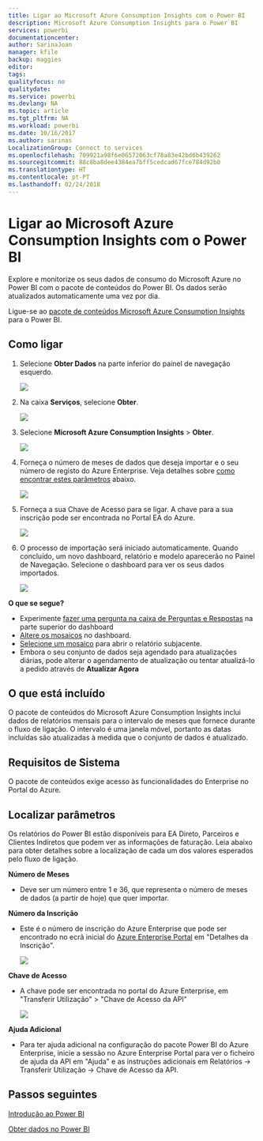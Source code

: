 ```yaml
---
title: Ligar ao Microsoft Azure Consumption Insights com o Power BI
description: Microsoft Azure Consumption Insights para o Power BI
services: powerbi
documentationcenter: 
author: SarinaJoan
manager: kfile
backup: maggies
editor: 
tags: 
qualityfocus: no
qualitydate: 
ms.service: powerbi
ms.devlang: NA
ms.topic: article
ms.tgt_pltfrm: NA
ms.workload: powerbi
ms.date: 10/16/2017
ms.author: sarinas
LocalizationGroup: Connect to services
ms.openlocfilehash: 709921a98f6e06572063cf78a83e42bd6b439262
ms.sourcegitcommit: 88c8ba8dee4384ea7bff5cedcad67fce784d92b0
ms.translationtype: HT
ms.contentlocale: pt-PT
ms.lasthandoff: 02/24/2018
---
```

# <a name="connect-to-microsoft-azure-consumption-insights-with-power-bi"></a>Ligar ao Microsoft Azure Consumption Insights com o Power BI
Explore e monitorize os seus dados de consumo do Microsoft Azure no Power BI com o pacote de conteúdos do Power BI. Os dados serão atualizados automaticamente uma vez por dia.

Ligue-se ao [pacote de conteúdos Microsoft Azure Consumption Insights](https://app.powerbi.com/getdata/services/azureconsumption) para o Power BI.

## <a name="how-to-connect"></a>Como ligar
1. Selecione **Obter Dados** na parte inferior do painel de navegação esquerdo.
   
    ![](media/service-connect-to-azure-consumption-insights/getdata.png)
2. Na caixa **Serviços**, selecione **Obter**.
   
   ![](media/service-connect-to-azure-consumption-insights/services.png)
3. Selecione **Microsoft Azure Consumption Insights** \> **Obter**. 
   
   ![](media/service-connect-to-azure-consumption-insights/mazureconsumption.png)
4. Forneça o número de meses de dados que deseja importar e o seu número de registo do Azure Enterprise. Veja detalhes sobre [como encontrar estes parâmetros](#FindingParams) abaixo.
   
    ![](media/service-connect-to-azure-consumption-insights/azureconsumptionparams.png)
5. Forneça a sua Chave de Acesso para se ligar. A chave para a sua inscrição pode ser encontrada no Portal EA do Azure. 
   
    ![](media/service-connect-to-azure-consumption-insights/msazureconsumptioncreds.png)
6. O processo de importação será iniciado automaticamente. Quando concluído, um novo dashboard, relatório e modelo aparecerão no Painel de Navegação. Selecione o dashboard para ver os seus dados importados.
   
   ![](media/service-connect-to-azure-consumption-insights/msazureconsumptiondashboard.png)

**O que se segue?**

* Experimente [fazer uma pergunta na caixa de Perguntas e Respostas](power-bi-q-and-a.md) na parte superior do dashboard
* [Altere os mosaicos](service-dashboard-edit-tile.md) no dashboard.
* [Selecione um mosaico](service-dashboard-tiles.md) para abrir o relatório subjacente.
* Embora o seu conjunto de dados seja agendado para atualizações diárias, pode alterar o agendamento de atualização ou tentar atualizá-lo a pedido através de **Atualizar Agora**

## <a name="whats-included"></a>O que está incluído
O pacote de conteúdos do Microsoft Azure Consumption Insights inclui dados de relatórios mensais para o intervalo de meses que fornece durante o fluxo de ligação. O intervalo é uma janela móvel, portanto as datas incluídas são atualizadas à medida que o conjunto de dados é atualizado.

## <a name="system-requirements"></a>Requisitos de Sistema
O pacote de conteúdos exige acesso às funcionalidades do Enterprise no Portal do Azure. 

<a name="FindingParams"></a>

## <a name="finding-parameters"></a>Localizar parâmetros
Os relatórios do Power BI estão disponíveis para EA Direto, Parceiros e Clientes Indiretos que podem ver as informações de faturação. Leia abaixo para obter detalhes sobre a localização de cada um dos valores esperados pelo fluxo de ligação.

**Número de Meses**

* Deve ser um número entre 1 e 36, que representa o número de meses de dados (a partir de hoje) que quer importar.

**Número da Inscrição**

* Este é o número de inscrição do Azure Enterprise que pode ser encontrado no ecrã inicial do [Azure Enterprise Portal](https://ea.azure.com/) em "Detalhes da Inscrição".
  
    ![](media/service-connect-to-azure-consumption-insights/params2.png)

**Chave de Acesso**

* A chave pode ser encontrada no portal do Azure Enterprise, em "Transferir Utilização" > "Chave de Acesso da API"
  
    ![](media/service-connect-to-azure-consumption-insights/creds2.png)

**Ajuda Adicional**

* Para ter ajuda adicional na configuração do pacote Power BI do Azure Enterprise, inicie a sessão no Azure Enterprise Portal para ver o ficheiro de ajuda da API em "Ajuda" e as instruções adicionais em Relatórios -> Transferir Utilização -> Chave de Acesso da API. 

## <a name="next-steps"></a>Passos seguintes
[Introdução ao Power BI](service-get-started.md)

[Obter dados no Power BI](service-get-data.md)

